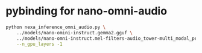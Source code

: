 # pybinding for nano-omni-audio

```bash
python nexa_inference_omni_audio.py \
    ../models/nano-omini-instruct.gemma2.gguf \
    ../models/nano-omni-instruct.mel-filters-audio_tower-multi_modal_projector.gguf \
    --n_gpu_layers -1
```